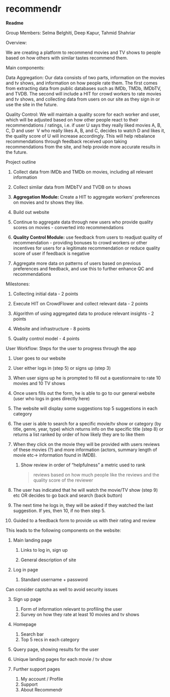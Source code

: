# recommendr
**Readme**

Group Members: Selma Belghiti, Deep Kapur, Tahmid Shahriar

Overview:

We are creating a platform to recommend movies and TV shows to people
based on how others with similar tastes recommend them.

Main components:

Data Aggregation: Our data consists of two parts, information on the
movies and tv shows, and information on how people rate them. The first
comes from extracting data from public databases such as IMDb, TMDb,
IMDbTV, and TVDB. The second will include a HIT for crowd workers to
rate movies and tv shows, and collecting data from users on our site as
they sign in or use the site in the future.

Quality Control: We will maintain a quality score for each worker and
user, which will be adjusted based on how other people react to their
recommendations / ratings, i.e. if user U says they really liked movies
A, B, C, D and user  V who really likes A, B, and C, decides to watch D
and likes it, the quality score of U will increase accordingly. This
will help rebalance recommendations through feedback received upon
taking recommendations from the site, and help provide more accurate
results in the future.

Project outline

1.  Collect data from IMDb and TMDb on movies, including all relevant
    information

2.  Collect similar data from IMDbTV and TVDB on tv shows

3.  **Aggregation Module:** Create a HIT to aggregate workers’
    preferences on movies and tv shows they like.

4.  Build out website

5.  Continue to aggregate data through new users who provide quality
    scores on movies - converted into recommendations

6.  **Quality Control Module:** use feedback from users to readjust
    quality of recommendation - providing bonuses to crowd workers or
    other incentives for users for a legitimate recommendation or reduce
    quality score of user if feedback is negative

7.  Aggregate more data on patterns of users based on previous
    preferences and feedback, and use this to further enhance QC and
    recommendations

Milestones:

1.  Collecting initial data - 2 points

2.  Execute HIT on CrowdFlower and collect relevant data - 2 points

3.  Algorithm of using aggregated data to produce relevant insights - 2
    points

4.  Website and infrastructure - 8 points

5.  Quality control model - 4 points

User Workflow: Steps for the user to progress through the app

1.  User goes to our website

2.  User either logs in (step 5) or signs up (step 3)

3.  When user signs up he is prompted to fill out a questionnaire to
    rate 10 movies and 10 TV shows

4.  Once users fills out the form, he is able to go to our general
    website (user who logs in goes directly here)

5.  The website will display some suggestions top 5 suggestions in each
    category

6.  The user is able to search for a specific movie/tv show or category
    (by title, genre, year, type) which returns info on the specific
    title (step 8) or returns a list ranked by order of how likely they
    are to like them

7.  When they click on the movie they will be provided with users
    reviews of these movies (?) and more information (actors, summary
    length of movie etc→ information found in IMDB).

    1.  Show review in order of “helpfulness” a metric used to rank
        > reviews based on how much people like the reviews and the
        > quality score of the reviewer

8.  The user has indicated that he will watch the movie/TV show (step 9)
    etc OR decides to go back and search (back button)

9.  The next time he logs in, they will be asked if they watched the
    last suggestion. If yes, then 10, if no then step 5.

10. Guided to a feedback form to provide us with their rating and review

This leads to the following components on the website:

1.  Main landing page

    1.  Links to log in, sign up

    2.  General description of site


2.  Log in page

    1.  Standard username + password

Can consider captcha as well to avoid security issues

3.  Sign up page

    1.  Form of information relevant to profiling the user
    2.  Survey on how they rate at least 10 movies and tv shows

4.  Homepage

    1.  Search bar
    2.  Top 5 recs in each category

5.  Query page, showing results for the user

6.  Unique landing pages for each movie / tv show

7.  Further support pages

    1.  My account / Profile
    2.  Support
    3.  About Recommendr

